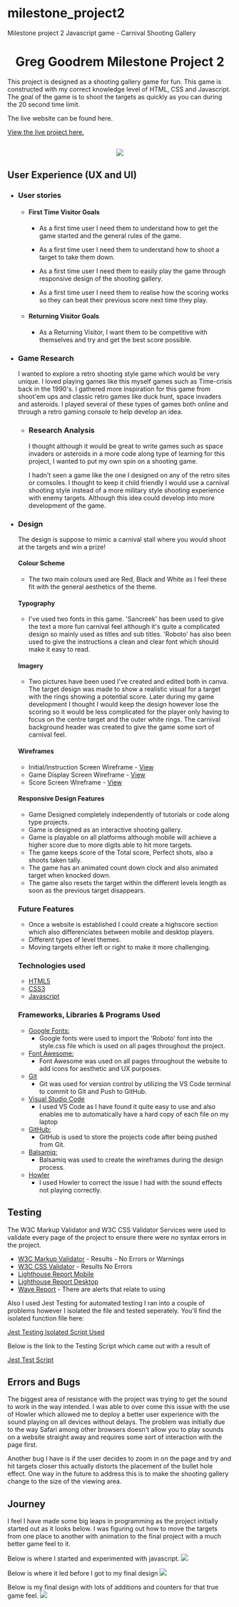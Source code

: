 # milestone_project2
Milestone project 2 Javascript game - Carnival Shooting Gallery


<h1 align="center">Greg Goodrem Milestone Project 2</h1>

This project is designed as a shooting gallery game for fun. This game is constructed with my correct knowledge level of HTML, CSS and Javascript. The goal of the game is to shoot the targets as quickly as you can during the 20 second time limit.

The live website can be found here.

[View the live project here.](https://codegreg1.github.io/milestone_project2/)

<h2 align="center"><img src="assets/media/mock-up.png"></h2>

## User Experience (UX and UI)

-   ### User stories

    -   #### First Time Visitor Goals

        - As a first time user I need them to understand how to get the game started and the general rules of the game. 
        
        - As a first time user I need them to understand how to shoot a target to take them down.

        - As a first time user I need them to easily play the game through responsive design of the shooting gallery.

        - As a first time user I need them to realise how the scoring works so they can beat their previous score next time they play. 

    -   #### Returning Visitor Goals

        - As a Returning Visitor, I want them to be competitive with themselves and try and get the best score possible. 


-   ###  Game Research  
    
    I wanted to explore a retro shooting style game which would be very unique. I loved playing games like this myself games such as Time-crisis back in the 1990's. I gathered more inspiration for this game from shoot'em ups and classic retro games like duck hunt, space invaders and asteroids.
    I played several of these types of games both online and through a retro gaming console to help develop an idea.
    
    -   ### Research Analysis
        I thought although it would be great to write games such as space invaders or asteroids in a more code along type of learning for this project, I wanted to put my own spin on a shooting game.
    
        I hadn't seen a game like the one I designed on any of the retro sites or comsoles. 
        I thought to keep it child friendly I would use a carnival shooting style instead of a more military style shooting experience with enemy targets.
        Although this idea could develop into more development of the game.


-   ### Design
    The design is suppose to mimic a carnival stall where you would shoot at the targets and win a prize!

    #### Colour Scheme
    -   The two main colours used are Red, Black and White as I feel these fit with the general aesthetics of the theme.
   
    #### Typography
    -   I've used two fonts in this game.
    'Sancreek' has been used to give the text a more fun carnival feel although it's quite a complicated design so mainly used as titles and sub titles.
    'Roboto' has also been used to give the instructions a clean and clear font which should make it easy to read.

    #### Imagery
    -   Two pictures have been used I've created and edited both in canva.
    The target design was made to show a realistic visual for a target with the rings showing a potential score. 
    Later during my game development I thought I would keep the design however lose the scoring so it would be less complicated for the player only having to focus on the centre target and the outer white rings.
    The carnival background header was created to give the game some sort of carnival feel.

    #### Wireframes
    -   Initial/Instruction Screen Wireframe - [View](https://codegreg1.github.io/milestone_project2/assets/media/projectWireframeInitialScreen.png)
    -   Game Display Screen Wireframe - [View](https://codegreg1.github.io/milestone_project2/assets/media/projectWireframeGameScreen.png)
    -   Score Screen Wireframe - [View](https://codegreg1.github.io/milestone_project2/assets/media/projectWireframeScoreScreen.png)


    #### Responsive Design Features
    - Game Designed completely independently of tutorials or code along type projects.
    - Game is designed as an interactive shooting gallery.
    - Game is playable on all platforms although mobile will achieve a higher score due to more digits able to hit more targets.
    - The game keeps score of the Total score, Perfect shots, also a shoots taken tally.
    - The game has an animated count down clock and also animated target when knocked down.
    - The game also resets the target within the different levels length as soon as the previous target disappears.
        
    ### Future Features
    -   Once a website is established I could create a highscore section which also differenciates between mobile and desktop players.    
    -   Different types of level themes.
    -   Moving targets either left or right to make it more challenging.

    ### Technologies used
    -   [HTML5](https://en.wikipedia.org/wiki/HTML5)
    -   [CSS3](https://en.wikipedia.org/wiki/Cascading_Style_Sheets)
    -   [Javascript](https://en.wikipedia.org/wiki/javascript)

    ### Frameworks, Libraries & Programs Used

    - [Google Fonts:](https://fonts.google.com/)
        - Google fonts were used to import the 'Roboto' font into the style.css file which is used on all pages throughout the project.
    - [Font Awesome:](https://fontawesome.com/)
        - Font Awesome was used on all pages throughout the website to add icons for aesthetic and UX purposes.
    - [Git](https://git-scm.com/)
        - Git was used for version control by utilizing the VS Code terminal to commit to Git and Push to GitHub.
    - [Visual Studio Code](https://code.visualstudio.com)
        - I used VS Code as I have found it quite easy to use and also enables me to automatically have a hard copy of each file on my laptop
    - [GitHub:](https://github.com/)
        - GitHub is used to store the projects code after being pushed from Git.
    - [Balsamiq:](https://balsamiq.com/)
        - Balsamiq was used to create the wireframes during the design process.
    - [Howler](https://howlerjs.com)
        - I used Howler to correct the issue I had with the sound effects not playing correctly.

## Testing

The W3C Markup Validator and W3C CSS Validator Services were used to validate every page of the project to ensure there were no syntax errors in the project.

- [W3C Markup Validator](https://validator.w3.org/nu/?doc=https%3A%2F%2Fcodegreg1.github.io%2Fmilestone_project2%2F) - Results - No Errors or Warnings
- [W3C CSS Validator](https://jigsaw.w3.org/css-validator/validator?uri=https%3A%2F%2Fcodegreg1.github.io%2Fmilestone_1_greg_goodrem%2Fassets%2Fcss%2Fstyle.css&profile=css3svg&usermedium=all&warning=1&vextwarning=&lang=en) - Results No Errors
- [Lighthouse Report Mobile](https://codegreg1.github.io/milestone_project2/codegreg1.github.io_2022-06-20_10-37-19.html)
- [Lighthouse Report Desktop](https://codegreg1.github.io/milestone_project2/codegreg1.github.io_2022-06-20_10-39-51.html)
- [Wave Report](https://wave.webaim.org/report#/https://codegreg1.github.io/milestone_project2/) - There are alerts that relate to using

Also I used Jest Testing for automated testing I ran into a couple of problems however I isolated the file and tested seperately. You'll find the isolated function file here:

[Jest Testing Isolated Script Used](https://codegreg1.github.io/milestone_project2/assets/js/script2.js)

Below is the link to the Testing Script which came out with a result of 

[Jest Test Script](https://codegreg1.github.io/milestone_project2/assets/js/script.test.js)



## Errors and Bugs
The biggest area of resistance with the project was trying to get the sound to work in the way intended. I was able to over come this issue with the use of Howler which allowed me to deploy a better user experience with the sound playing on all devices without delays. The problem was initially due to the way Safari among other browsers doesn't allow you to play sounds on a website straight away and requires some sort of interaction with the page first.


Another bug I have is if the user decides to zoom in on the page and try and hit targets closer this actually distorts the placement of the bullet hole effect. One way in the future to address this is to make the shooting gallery change to the size of the viewing area.

## Journey
I feel I have made some big leaps in programming as the project initially started out as it looks below. I was figuring out how to move the targets from one place to another with animation to the final project with a much better game feel to it.

Below is where I started and experimented with javascript.
<img src="assets/media/initialLayout.jpg">

Below is where it led before I got to my final design
<img src="assets/media/secondPhase.jpg">

Below is my final design with lots of additions and counters for that true game feel.
<img src="assets/media/finalPhase.png">

